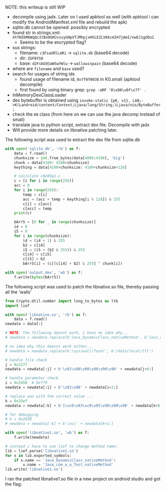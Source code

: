 NOTE: this writeup is still WIP

* decompile using jadx. Later on I used apktool as well (with apktool i can modify the AndroidManifest.xml file and rebuild the apk)
* sqlite.db cannot be opened: possibly encrypted
* found str in strings.xml: `4tYKEbM6WqQcItBx0GMJvssyGHpVTJMhpjxHVLEZLVK6cmIH7jAmI/nwEJ1gUDo2`
	* Seems to be the encrypted flag?
* sus strings:
	* filename: `c3FsaXRlLmRi` -> `sqlite.db` (base64 decode)
	* dir: `ZGF0YS8`
	* base: `d2FsbG93aW5wYWlu` -> `wallowinpain` (base64 decode)
* where are `filename` and `base` used?
* search for usages of string ids
	* found usage of filename id, `0x7f0f0038` in K0.smali (apktool decompile)
	* first found by using binary grep: `grep -aRP '8\x00\x0f\x7f' .`
* InMemoryDexClassLoader
* dex bytebuffer is obtained using `invoke-static {p0, v1}, LA8;->K(Landroid/content/Context;Ljava/lang/String;)Ljava/nio/ByteBuffer;`
* check the `A8` class (from here on we can use the java decomp instead of smali)
* translate java to python script, extract dex file. Decompile with jadx
* Will provide more details on libnative patching later.

The following script was used to extract the dex file from sqlite.db

```python:h.py
with open('sqlite.db', 'rb') as f:
    data = f.read()
    chunksize = int.from_bytes(data[4096:4100], 'big')
    chunk = data[4100: 4100+chunksize]
    keything = data[4100+chunksize: 4100+chunksize+128]

    # calculate c0289q1.c
    c = [i for i in range(256)]
    acc = 0
    for i in range(256):
        temp = c[i]
        acc = (acc + temp + keything[i % 128]) & 255
        c[i] = c[acc]
        c[acc] = temp
    print(c)

    bArr5 = [0 for _ in range(chunksize)]
    i4 = 0
    i5 = 0
    for i in range(chunksize):
        i4 = (i4 + 1) & 255
        b2 = c[i4]
        i5 = (i5 + (b2 & 255)) & 255
        c[i4] = c[i5]
        c[i5] = b2
        bArr5[i] = (c[(c[i4] + b2) & 255] ^ chunk[i])

with open('output.dex', 'wb') as f:
    f.write(bytes(bArr5))
```

The following script was used to patch the libnative.so file, thereby passing all the 'walls'

```python:patch.py
from Crypto.Util.number import long_to_bytes as ltb
import lief

with open('libnative.so', 'rb') as f:
    data = f.read()
newdata = data[:]

# NOTE: the following doesnt work, i have no idea why...
# newdata = newdata.replace(b'Java_DynamicClass_nativeMethod', b'Java_com_a_a_Test_nativeMethod')

# no idea why this doesnt work either...
# newdata = newdata.replace(b'/sys/wall/facer', b'/data/local/ttt')

# handle file check
j = 0x2277
newdata = newdata[:j] + b'\x01\x00\x00\x00\x90\x90' + newdata[j+6:]

# handle parameter check
i = 0x2450  # 0xf79
newdata = newdata[:i] + b'\x01\x00' + newdata[i+2:]

# replace eax with the correct value ...
k = 0x25ef
newdata = newdata[:k] + b'1\xc0\x83\xc0\x05\x90\x90\x90' + newdata[k+8:]

# for debugging
# k = 0x2830
# newdata = newdata[:k] + b'\xcc' + newdata[k+1:]

with open('libnative1.so', 'wb') as f:
    f.write(newdata)

# instead i have to use lief to change method name:
lib = lief.parse('libnative1.so')
for x in lib.exported_symbols:
    if x.name == 'Java_DynamicClass_nativeMethod':
        x.name = 'Java_com_a_a_Test_nativeMethod'
lib.write('libnative1.so')
```

I ran the patched libnative1.so file in a new project on android studio and got the flag: